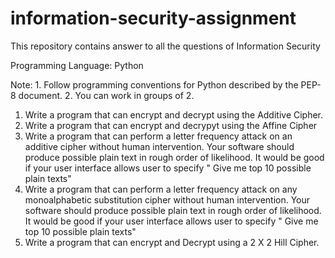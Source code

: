 # information-security-assignment
This repository contains answer to all the questions of Information Security

Programming Language: Python

Note: 1. Follow programming conventions for Python described by the PEP-8 document.
           2. You can work in groups of 2.

1. Write a program that can encrypt  and decrypt using the Additive Cipher.
2. Write a program that can encrypt and decrypyt using the Affine Cipher 
3. Write a program that can perform a letter frequency attack on an additive cipher without human intervention. Your software should produce possible plain text in rough order of likelihood. It would be good if your user interface allows user to specify " Give me top 10 possible plain texts"
4. Write a program that can perform a letter frequency attack on any monoalphabetic substitution cipher without human intervention. Your software should produce possible plain text in rough order of likelihood. It would be good if your user interface allows user to specify " Give me top 10 possible plain texts"
5. Write a program that can encrypt and Decrypt using a 2 X 2 Hill Cipher.
